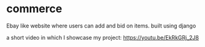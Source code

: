 # commerce
Ebay like website where users can add and bid on items. built using django

a short video in which I showcase my project: https://youtu.be/EkRkGRj_2J8
